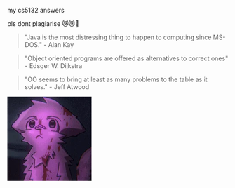 my cs5132 answers

pls dont plagiarise 😿😿🙏

> "Java is the most distressing thing to happen to computing since MS-DOS." - Alan Kay

> "Object oriented programs are offered as alternatives to correct ones" - Edsger W. Dijkstra

> "OO seems to bring at least as many problems to the table as it solves." - Jeff Atwood 

![help me i hate java](yg5mmfj0hr1c1.png "java was a mistake")